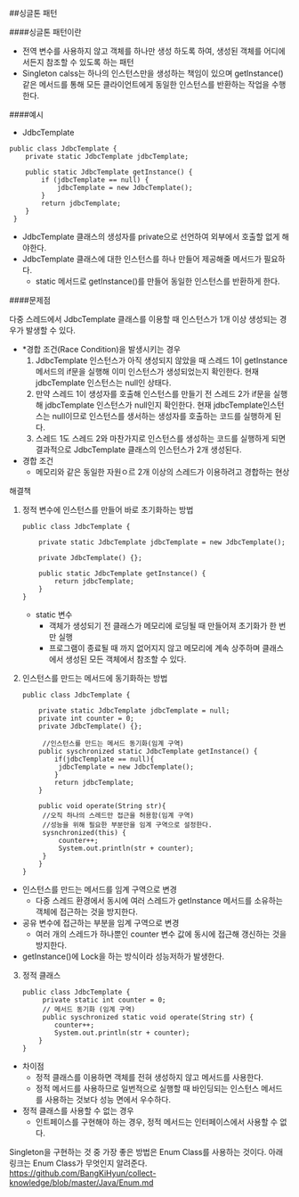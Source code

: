 ##싱글톤 패턴

####싱글톤 패턴이란

- 전역 변수를 사용하지 않고 객체를 하나만 생성 하도록 하여, 생성된 객체를 어디에서든지 참조할 수 있도록 하는 패턴
- Singleton calss는 하나의 인스턴스만을 생성하는 책임이 있으며 getInstance() 같은 메서드를 통해 모든 클라이언트에게 동일한 인스턴스를 반환하는 작업을 수행한다.



####예시

- JdbcTemplate

```
public class JdbcTemplate {
    private static JdbcTemplate jdbcTemplate;

    public static JdbcTemplate getInstance() {
        if (jdbcTemplate == null) {
            jdbcTemplate = new JdbcTemplate();
        }
        return jdbcTemplate;
    }
 }
```

- JdbcTemplate 클래스의 생성자를 private으로 선언하여 외부에서 호출할 없게 해야한다.
- JdbcTemplate 클래스에 대한 인스턴스를 하나 만들어 제공해줄 메서드가 필요하다.
  - static 메서드로 getInstance()를 만들어 동일한 인스턴스를 반환하게 한다.



####문제점

다중 스레드에서 JdbcTemplate 클래스를 이용할 때 인스턴스가 1개 이상 생성되는 경우가 발생할 수 있다.

- *경합 조건(Race Condition)을 발생시키는 경우
  1. JdbcTemplate 인스턴스가 아직 생성되지 않았을 때 스레드 1이 getInstance 메서드의 if문을 실행해 이미 인스턴스가 생성되었는지 확인한다. 현재 jdbcTemplate 인스턴스는 null인 상태다.
  2. 만약 스레드 1이 생성자를 호출해 인스턴스를 만들기 전 스레드 2가 if문을 실행해 jdbcTemplate 인스턴스가 null인지 확인한다. 현재 jdbcTemplate인스턴스는 null이므로 인스턴스를 생서하는 생성자를 호출하는 코드를 실행하게 된다.
  3. 스레드 1도 스레드 2와 마찬가지로 인스턴스를 생성하는 코드를 실행하게 되면 결과적으로 JdbcTemplate 클래스의 인스턴스가 2개 생성된다.
- 경합 조건
  - 메모리와 같은 동일한 자원ㅇ르 2개 이상의 스레드가 이용하려고 경합하는 현상



해결책

1. 정적 변수에 인스턴스를 만들어 바로 초기화하는 방법

   ```
   public class JdbcTemplate {
   
       private static JdbcTemplate jdbcTemplate = new JdbcTemplate();
   
       private JdbcTemplate() {};
   
       public static JdbcTemplate getInstance() {
           return jdbcTemplate;
       }
   }
   ```

   - static 변수
     - 객체가 생성되기 전 클래스가 메모리에 로딩될 때 만들어져 초기화가 한 번만 실행
     - 프로그램이 종료될 때 까지 없어지지 않고 메모리에 계속 상주하며 클래스에서 생성된 모든 객체에서 참조할 수 있다.

2. 인스턴스를 만드는 메서드에 동기화하는 방법

       public class JdbcTemplate {
       
           private static JdbcTemplate jdbcTemplate = null;
           private int counter = 0;
           private JdbcTemplate() {};
       
       		//인스턴스를 만드는 메서드 동기화(임계 구역)
           public syschronized static JdbcTemplate getInstance() {
               if(jdbcTemplate == null){
               	jdbcTemplate = new JdbcTemplate();
               }
               return jdbcTemplate;
           }
           
           public void operate(String str){
           	//오직 하나의 스레드만 접근을 허용함(임계 구역)
           	//성능을 위해 필요한 부분만을 임계 구역으로 설정한다.
           	sysnchronized(this) {
           		counter++;
           		System.out.println(str + counter);
           	}
           }
       }

- 인스턴스를 만드는 메서드를 임계 구역으로 변경
  - 다중 스레드 환경에서 동시에 여러 스레드가 getInstance 메서드를 소유하는 객체에 접근하는 것을 방지한다.
- 공유 변수에 접근하는 부분을 임계 구역으로 변경
  - 여러 개의 스레드가 하나뿐인 counter 변수 값에 동시에 접근해 갱신하는 것을 방지한다.
- getInstance()에 Lock을 하는 방식이라 성능저하가 발생한다.



3. 정적 클래스

   ```
   public class JdbcTemplate {
   		private static int counter = 0;
   		// 메서드 동기화 (임계 구역)
   		public syschronized static void operate(String str) {
           counter++;
           System.out.println(str + counter);
       }
   }
   ```

- 차이점
  - 정적 클래스를 이용하면 객체를 전혀 생성하지 않고 메서드를 사용한다.
  - 정적 메서드를 사용하므로 일번적으로 실행할 때 바인딩되는 인스턴스 메서드를 사용하는 것보다 성능 면에서 우수하다.
- 정적 클래스를 사용할 수 없는 경우
  - 인트페이스를 구현해야 하는 경우, 정적 메서드는 인터페이스에서 사용할 수 없다.



Singleton을 구현하는 것 중 가장 좋은 방법은 Enum Class를 사용하는 것이다. 아래 링크는 Enum Class가 무엇인지 알려준다.
https://github.com/BangKiHyun/collect-knowledge/blob/master/Java/Enum.md

